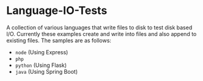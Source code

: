 # Language-IO-Tests

A collection of various languages that write files to disk to test disk based I/O. Currently these examples create and write into files and also append to existing files.
The samples are as follows:

- `node` (Using Express)
- `php`
- `python` (Using Flask)
- `java` (Using Spring Boot)
